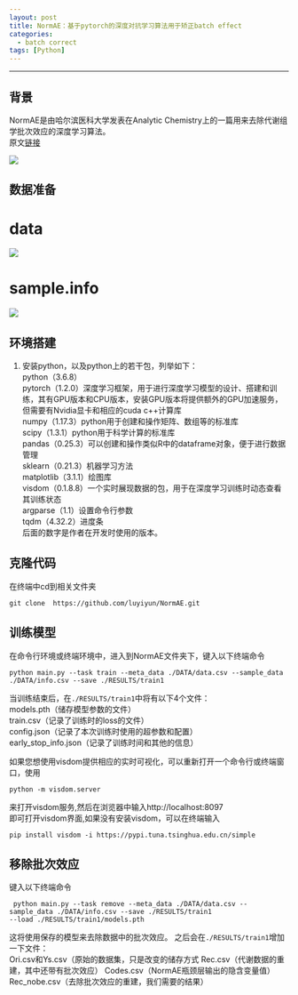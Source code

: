 ```yaml
---
layout: post
title: NormAE：基于pytorch的深度对抗学习算法用于矫正batch effect
categories:
  - batch correct
tags: [Python]
---
```

***

## 背景
NormAE是由哈尔滨医科大学发表在Analytic Chemistry上的一篇用来去除代谢组学批次效应的深度学习算法。  
原文[链接](https://pubs.acs.org/doi/full/10.1021/acs.analchem.9b05460)

![](https://pubs.acs.org/na101/home/literatum/publisher/achs/journals/content/ancham/2020/ancham.2020.92.issue-7/acs.analchem.9b05460/20200331/images/medium/ac9b05460_0004.gif)  

## 数据准备  

# data
![](https://pic2.zhimg.com/80/v2-e9d097d05a0968f50473f880e241aa15_1440w.jpg)  

# sample.info
![](https://pic4.zhimg.com/80/v2-885c879d1e9d8f9ad2e70b5b69e1a9b7_1440w.jpg)  


## 环境搭建
 1. 安装python，以及python上的若干包，列举如下：  
            python（3.6.8）  
            pytorch（1.2.0）深度学习框架，用于进行深度学习模型的设计、搭建和训练，其有GPU版本和CPU版本，安装GPU版本将提供额外的GPU加速服务，但需要有Nvidia显卡和相应的cuda c++计算库  
            numpy（1.17.3）python用于创建和操作矩阵、数组等的标准库  
            scipy（1.3.1）python用于科学计算的标准库  
            pandas（0.25.3）可以创建和操作类似R中的dataframe对象，便于进行数据管理  
            sklearn（0.21.3）机器学习方法  
            matplotlib（3.1.1）绘图库  
            visdom（0.1.8.8）一个实时展现数据的包，用于在深度学习训练时动态查看其训练状态  
            argparse（1.1）设置命令行参数  
            tqdm（4.32.2）进度条  
            后面的数字是作者在开发时使用的版本。

## 克隆代码
在终端中cd到相关文件夹
 ``` 
 git clone  https://github.com/luyiyun/NormAE.git
 ```
 
## 训练模型
 在命令行环境或终端环境中，进入到NormAE文件夹下，键入以下终端命令  
 ```
 python main.py --task train --meta_data ./DATA/data.csv --sample_data ./DATA/info.csv --save ./RESULTS/train1
 ```   
 当训练结束后，在`./RESULTS/train1`中将有以下4个文件：  
             models.pth（储存模型参数的文件）   
             train.csv（记录了训练时的loss的文件）  
             config.json（记录了本次训练时使用的超参数和配置）  
             early_stop_info.json（记录了训练时间和其他的信息）  
             
  如果您想使用visdom提供相应的实时可视化，可以重新打开一个命令行或终端窗口，使用  
  ```
  python -m visdom.server
  ```
  来打开visdom服务,然后在浏览器中输入http://localhost:8097  
  即可打开visdom界面,如果没有安装visdom，可以在终端输入
  ```
  pip install visdom -i https://pypi.tuna.tsinghua.edu.cn/simple
  ```

## 移除批次效应
键入以下终端命令  
```
 python main.py --task remove --meta_data ./DATA/data.csv --sample_data ./DATA/info.csv --save ./RESULTS/train1
--load ./RESULTS/train1/models.pth
```
  这将使用保存的模型来去除数据中的批次效应。  之后会在`./RESULTS/train1`增加一下文件：  
             Ori.csv和Ys.csv（原始的数据集，只是改变的储存方式    Rec.csv（代谢数据的重建，其中还带有批次效应）    Codes.csv（NormAE瓶颈层输出的隐含变量值）  
Rec_nobe.csv（去除批次效应的重建，我们需要的结果）



